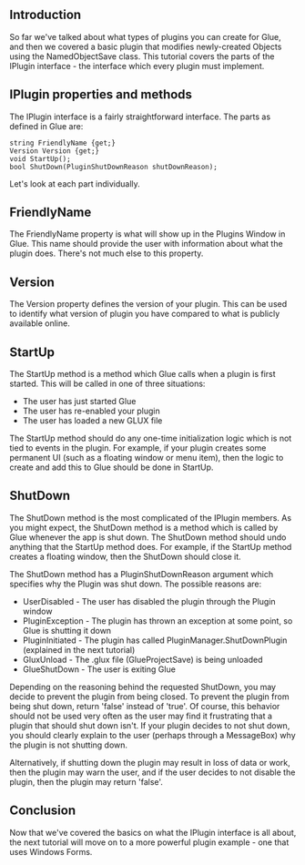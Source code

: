 ## Introduction

So far we've talked about what types of plugins you can create for Glue, and then we covered a basic plugin that modifies newly-created Objects using the NamedObjectSave class. This tutorial covers the parts of the IPlugin interface - the interface which every plugin must implement.

## IPlugin properties and methods

The IPlugin interface is a fairly straightforward interface. The parts as defined in Glue are:

    string FriendlyName {get;}
    Version Version {get;}
    void StartUp();
    bool ShutDown(PluginShutDownReason shutDownReason);

Let's look at each part individually.

## FriendlyName

The FriendlyName property is what will show up in the Plugins Window in Glue. This name should provide the user with information about what the plugin does. There's not much else to this property.

## Version

The Version property defines the version of your plugin. This can be used to identify what version of plugin you have compared to what is publicly available online.

## StartUp

The StartUp method is a method which Glue calls when a plugin is first started. This will be called in one of three situations:

-   The user has just started Glue
-   The user has re-enabled your plugin
-   The user has loaded a new GLUX file

The StartUp method should do any one-time initialization logic which is not tied to events in the plugin. For example, if your plugin creates some permanent UI (such as a floating window or menu item), then the logic to create and add this to Glue should be done in StartUp.

## ShutDown

The ShutDown method is the most complicated of the IPlugin members. As you might expect, the ShutDown method is a method which is called by Glue whenever the app is shut down. The ShutDown method should undo anything that the StartUp method does. For example, if the StartUp method creates a floating window, then the ShutDown should close it.

The ShutDown method has a PluginShutDownReason argument which specifies why the Plugin was shut down. The possible reasons are:

-   UserDisabled - The user has disabled the plugin through the Plugin window
-   PluginException - The plugin has thrown an exception at some point, so Glue is shutting it down
-   PluginInitiated - The plugin has called PluginManager.ShutDownPlugin (explained in the next tutorial)
-   GluxUnload - The .glux file (GlueProjectSave) is being unloaded
-   GlueShutDown - The user is exiting Glue

Depending on the reasoning behind the requested ShutDown, you may decide to prevent the plugin from being closed. To prevent the plugin from being shut down, return 'false' instead of 'true'. Of course, this behavior should not be used very often as the user may find it frustrating that a plugin that should shut down isn't. If your plugin decides to not shut down, you should clearly explain to the user (perhaps through a MessageBox) why the plugin is not shutting down.

Alternatively, if shutting down the plugin may result in loss of data or work, then the plugin may warn the user, and if the user decides to not disable the plugin, then the plugin may return 'false'.

## Conclusion

Now that we've covered the basics on what the IPlugin interface is all about, the next tutorial will move on to a more powerful plugin example - one that uses Windows Forms.
